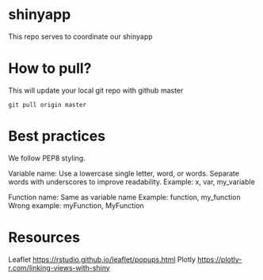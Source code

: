 # shinyapp
This repo serves to coordinate our shinyapp

# How to pull?
This will update your local git repo with github master
```
git pull origin master
```


# Best practices
We follow PEP8 styling.

Variable name: Use a lowercase single letter, word, or words. Separate words with underscores to improve readability.
Example: x, var, my_variable

Function name: Same as variable name
Example: function, my_function
Wrong example: myFunction, MyFunction


# Resources
Leaflet
https://rstudio.github.io/leaflet/popups.html
Plotly
https://plotly-r.com/linking-views-with-shiny
